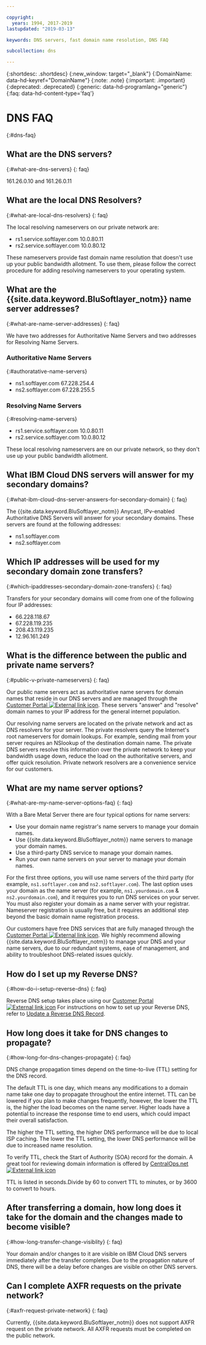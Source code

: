 ```yaml
---

copyright:
  years: 1994, 2017-2019
lastupdated: "2019-03-13"

keywords: DNS servers, fast domain name resolution, DNS FAQ

subcollection: dns

---
```



{:shortdesc: .shortdesc}
{:new_window: target="_blank"}
{:DomainName: data-hd-keyref="DomainName"}
{:note: .note}
{:important: .important}
{:deprecated: .deprecated}
{:generic: data-hd-programlang="generic"}
{:faq: data-hd-content-type='faq'}


# DNS FAQ
{:#dns-faq}

## What are the DNS servers?
{:#what-are-dns-servers}
{: faq}

161.26.0.10 and 161.26.0.11

## What are the local DNS Resolvers?
{:#what-are-local-dns-resolvers}
{: faq}

The local resolving nameservers on our private network are:

* rs1.service.softlayer.com 10.0.80.11
* rs2.service.softlayer.com 10.0.80.12

These nameservers provide fast domain name resolution that doesn't use up your public bandwidth allotment. To use them, please follow the correct procedure for adding resolving nameservers to your operating system.

## What are the {{site.data.keyword.BluSoftlayer_notm}} name server addresses?
{:#what-are-name-server-addresses}
{: faq}

We have two addresses for Authoritative Name Servers and two addresses for Resolving Name Servers.

### Authoritative Name Servers
{:#authoratative-name-servers}

* ns1.softlayer.com 67.228.254.4
* ns2.softlayer.com 67.228.255.5

### Resolving Name Servers
{:#resolving-name-servers}

* rs1.service.softlayer.com 10.0.80.11
* rs2.service.softlayer.com 10.0.80.12

These local resolving nameservers are on our private network, so they don't use up your public bandwidth allotment. 

## What IBM Cloud DNS servers will answer for my secondary domains?
{:#what-ibm-cloud-dns-server-answers-for-secondary-domain}
{: faq}

The {{site.data.keyword.BluSoftlayer_notm}} Anycast, IPv-enabled Authoritative DNS Servers will answer for your secondary domains. These servers are found at the following addresses:

  * ns1.softlayer.com
  * ns2.softlayer.com
  
## Which IP addresses will be used for my secondary domain zone transfers?
{:#which-ipaddresses-secondary-domain-zone-transfers}
{: faq}

Transfers for your secondary domains will come from one of the following four IP addresses:

* 66.228.118.67
* 67.228.119.235
* 208.43.119.235
* 12.96.161.249

## What is the difference between the public and private name servers?
{:#public-v-private-nameservers}
{: faq}

Our public name servers act as authoritative name servers for domain names that reside in our DNS servers and are managed through the [Customer Portal ![External link icon](../../icons/launch-glyph.svg "External link icon")](https://{DomainName}/). These servers "answer" and "resolve" domain names to your IP address for the general internet population.

Our resolving name servers are located on the private network and act as DNS resolvers for your server. The private resolvers query the Internet's root nameservers for domain lookups. For example, sending mail from your server requires an NSlookup of the destination domain name. The private DNS servers resolve this information over the private network to keep your bandwidth usage down, reduce the load on the authoritative servers, and offer quick resolution. Private network resolvers are a convenience service for our customers.

## What are my name server options?
{:#what-are-my-name-server-options-faq}
{: faq}

With a Bare Metal Server there are four typical options for name servers:

* Use your domain name registrar's name servers to manage your domain names.
* Use {{site.data.keyword.BluSoftlayer_notm}} name servers to manage your domain names.
* Use a third-party DNS service to manage your domain names.
* Run your own name servers on your server to manage your domain names.

For the first three options, you will use name servers of the third party (for example, `ns1.softlayer.com` and `ns2.softlayer.com`). The last option uses your domain as the name server (for example, `ns1.yourdomain.com` & `ns2.yourdomain.com`), and it requires you to run DNS services on your server. You must also register your domain as a name server with your registrar. Nameserver registration is usually free, but it requires an additional step beyond the basic domain name registration process.

Our customers have free DNS services that are fully managed through the [Customer Portal ![External link icon](../../icons/launch-glyph.svg "External link icon")](https://{DomainName}/). We highly recommend allowing {{site.data.keyword.BluSoftlayer_notm}} to manage your DNS and your name servers, due to our redundant systems, ease of management, and ability to troubleshoot DNS-related issues quickly.

## How do I set up my Reverse DNS?
{:#how-do-i-setup-reverse-dns}
{: faq}

Reverse DNS setup takes place using our [Customer Portal ![External link icon](../../icons/launch-glyph.svg "External link icon")](https://{DomainName}/)  For instructions on how to set up your Reverse DNS, refer to [Update a Reverse DNS Record](/docs/infrastructure/dns?topic=dns-update-a-reverse-dns-record).


## How long does it take for DNS changes to propagate?
{:#how-long-for-dns-changes-propagate}
{: faq}

DNS change propagation times depend on the time-to-live (TTL) setting for the DNS record.

The default TTL is one day, which means any modifications to a domain name take one day to propagate throughout the entire internet. TTL can be lowered if you plan to make changes frequently, however, the lower the TTL is, the higher the load becomes on the name server. Higher loads have a potential to increase the response time to end users, which could impact their overall satisfaction.

The higher the TTL setting, the higher DNS performance will be due to local ISP caching. The lower the TTL setting, the lower DNS performance will be due to increased name resolution.

To verify TTL, check the Start of Authority (SOA) record for the domain. A great tool for reviewing domain information is offered by [CentralOps.net ![External link icon](../../icons/launch-glyph.svg "External link icon")](http://centralops.net/co/)

TTL is listed in seconds.Divide by 60 to convert TTL to minutes, or by 3600 to convert to hours.


## After transferring a domain, how long does it take for the domain and the changes made to become visible?
{:#how-long-transfer-change-visiblity}
{: faq}

Your domain and/or changes to it are visible on IBM Cloud DNS servers immediately after the transfer completes. Due to the propagation nature of DNS, there will be a delay before changes are visible on other DNS servers.

## Can I complete AXFR requests on the private network?
{:#axfr-request-private-network}
{: faq}

Currently, {{site.data.keyword.BluSoftlayer_notm}} does not support AXFR request on the private network. All AXFR requests must be completed on the public network.

